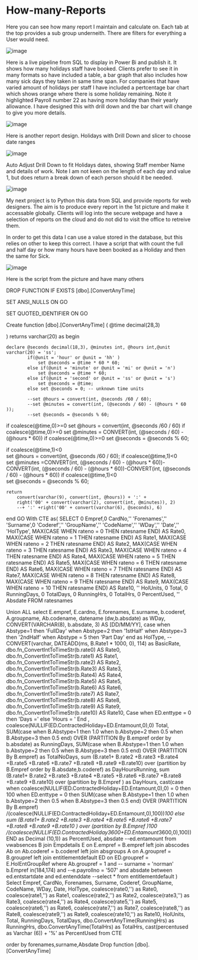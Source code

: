 # How-many-Reports

Here you can see how many report I maintain and calculate on. Each tab at the top provides a sub group underneith. There are filters for everything a User would need.

![image](https://github.com/user-attachments/assets/3a2fa465-0683-4f17-b30a-17feb0fe9271)


Here is a live pipeline from SQL to display in Power Bi and publish it. It shows how many holidays staff have booked. Clients prefer to see it in many formats so have included a table, a bar graph that also includes how many sick days they taken in same time span. 
For companies that have varied amount of holidays per staff I have included a pertcentage bar chart which shows orange where there is some holiday remaining. Note it highlighted Payroll number 22 as having more holiday 
than their yearly allowance. I have designed this with drill down and the bar chart will change to give you more details.

![image](https://github.com/user-attachments/assets/e0607c91-ab08-4b87-b983-fdb482ea50a8)


Here is another report design.
Holidays with Drill Down and slicer to choose date ranges

 ![image](https://github.com/user-attachments/assets/a7a227d9-dca4-4077-bbde-a32ec904e3ba)


Auto Adjust Drill Down to fit Holidays dates, showing Staff member Name and details of work. Note I am not keen on the length of each day and value 1, but does return a break down of each person should it be needed. 

![image](https://github.com/user-attachments/assets/b77e8fa8-379e-414a-a47a-3f626b92e3ab)


My next project is to Python this data from SQL and provide reports for web designers. The aim is to produce every report in the 1st picture and make it accessable globally.
Clients will log into the secure webpage and have a selection of reports on the cloud and do not did to visit the office to retreive them.


In order to get this data I can use a value stored in the database, but this relies on other to keep this correct. I have a script that with count the full and half day or how many hours have been booked as a Holiday and then the same for Sick.


![image](https://github.com/user-attachments/assets/c23889a3-faf5-4298-bcfd-4410c773e33e)


Here is the script from the picture and have many others

DROP FUNCTION IF EXISTS [dbo].[ConvertAnyTime]

SET ANSI_NULLS ON
GO

SET QUOTED_IDENTIFIER ON
GO

Create function [dbo].[ConvertAnyTime]
(
    @time decimal(28,3)
    
)
returns varchar(20)
as
begin
	

    declare @seconds decimal(18,3), @minutes int, @hours int,@unit varchar(20) = 'ss';
			if(@unit = 'hour' or @unit = 'hh' )
				set @seconds = @time * 60 * 60;
			else if(@unit = 'minute' or @unit = 'mi' or @unit = 'n')
				set @seconds = @time * 60;
			else if(@unit = 'second' or @unit = 'ss' or @unit = 's')
				set @seconds = @time;
			else set @seconds = 0; -- unknown time units

			--set @hours = convert(int, @seconds /60 / 60);
			--set @minutes = convert(int, (@seconds / 60) - (@hours * 60 ));
			--set @seconds = @seconds % 60;
	
if coalesce(@time,0)>=0
			set @hours = convert(int, @seconds /60 / 60)
if coalesce(@time,0)>=0
			set @minutes = CONVERT(int, (@seconds / 60) - (@hours * 60))
if coalesce(@time,0)>=0
			set @seconds = @seconds % 60;

if coalesce(@time,1)<0	
			set @hours = convert(int, @seconds /60 / 60);
if coalesce(@time,1)<0	
			set @minutes =CONVERT(int, (@seconds / 60) - (@hours * 60))-CONVERT(int, (@seconds / 60) - (@hours * 60))-CONVERT(int, (@seconds / 60) - (@hours * 60))
if coalesce(@time,1)<0	
			set @seconds = @seconds % 60;
	

    return 
        convert(varchar(9), convert(int, @hours)) + ':' +
        right('00' + convert(varchar(2), convert(int, @minutes)), 2) 
		--+ ':' +right('00' + convert(varchar(6), @seconds), 6)
	
end
GO
With CTE as(
SELECT 0 Empref,0 CardNo,'' 'Forenames','' 'Surname',0 'Coderef','' 'GroupName','' 'CodeName','' 'WDay','' 'Date','' 'HolType',
    MAX(CASE WHEN rateno = 0 THEN ratesname END) AS Rate0,
    MAX(CASE WHEN rateno = 1 THEN ratesname END) AS Rate1,
    MAX(CASE WHEN rateno = 2 THEN ratesname END) AS Rate2,
    MAX(CASE WHEN rateno = 3 THEN ratesname END) AS Rate3,
    MAX(CASE WHEN rateno = 4 THEN ratesname END) AS Rate4,
    MAX(CASE WHEN rateno = 5 THEN ratesname END) AS Rate5,
    MAX(CASE WHEN rateno = 6 THEN ratesname END) AS Rate6,
    MAX(CASE WHEN rateno = 7 THEN ratesname END) AS Rate7,
	MAX(CASE WHEN rateno = 8 THEN ratesname END) AS Rate8,
    MAX(CASE WHEN rateno = 9 THEN ratesname END) AS Rate9,
    MAX(CASE WHEN rateno = 10 THEN ratesname END) AS Rate10,
	'' HolUnits,
	0 Total,
	0 RunningDays,
	0 TotalDays,
	0 RunningHrs,
	0 TotalHrs,
	0 PercentUsed,
	'' Absdate
FROM ratesnames

Union ALL
 select E.empref,
		E.cardno,
		E.forenames,
		E.surname,
		b.coderef,
		A.groupname,
		Ab.codename,
		datename (dw,b.absdate) as WDay,
		CONVERT(VARCHAR(8), b.absdate, 3) AS [DD/MM/YY],
		case when Abstype=1 then 'FullDay' when Abstype=2 then '1stHalf' when Abstype=3 then '2ndHalf' when Abstype = 5 then 'Part Day' end as HolType,
		--CONVERT(varchar, DATEADD(ms, B.Rate1 * 1000, 0), 114) as BasicRate,
		dbo.fn_ConvertIntToTimeStr(b.rate0) AS Rate0,
		dbo.fn_ConvertIntToTimeStr(b.rate1) AS Rate1,
		dbo.fn_ConvertIntToTimeStr(b.rate2) AS Rate2,
		dbo.fn_ConvertIntToTimeStr(b.Rate3) AS Rate3,
		dbo.fn_ConvertIntToTimeStr(b.Rate4) AS Rate4,
		dbo.fn_ConvertIntToTimeStr(b.Rate5) AS Rate5,
		dbo.fn_ConvertIntToTimeStr(b.Rate6) AS Rate6,
		dbo.fn_ConvertIntToTimeStr(b.rate7) AS Rate7,
		dbo.fn_ConvertIntToTimeStr(b.rate8) AS Rate8,
		dbo.fn_ConvertIntToTimeStr(b.rate9) AS Rate9,
		dbo.fn_ConvertIntToTimeStr(b.rate10) AS Rate10,
		Case when ED.enttype = 0 then 'Days =' else 'Hours = ' End ,
		coalesce(NULLIF(ED.ContractedHoliday+ED.Entamount,0),0) Total,
		SUM(case when B.Abstype=1 then 1.0 when b.Abstype=2 then 0.5 when B.Abstype=3 then 0.5 end) OVER (PARTITION By B.empref order by b.absdate) as RunningDays,
		SUM(case when B.Abstype=1 then 1.0 when b.Abstype=2 then 0.5 when B.Abstype=3 then 0.5 end) OVER (PARTITION By B.empref) as TotalNoDays,
		sum (B.rate1+ B.rate2 +B.rate3 +B.rate4 +B.rate5 +B.rate6 +B.rate7 +B.rate8 +B.rate9 +B.rate10) over (partition by B.Empref order by B.absdate,b.coderef) as DayHoursRunning,
		sum (B.rate1+ B.rate2 +B.rate3 +B.rate4 +B.rate5 +B.rate6 +B.rate7 +B.rate8 +B.rate9 +B.rate10) over (partition by B.Empref ) as DayHours,
		cast(case 
				when coalesce(NULLIF(ED.ContractedHoliday+ED.Entamount,0),0) = 0 then 100
				when ED.enttype = 0 then SUM(case when B.Abstype=1 then 1.0 when b.Abstype=2 then 0.5 when B.Abstype=3 then 0.5 end) OVER (PARTITION By B.empref) /(coalesce(NULLIF(ED.ContractedHoliday+ED.Entamount,0),100))*100
				else sum (B.rate1+ B.rate2 +B.rate3 +B.rate4 +B.rate5 +B.rate6 +B.rate7 +B.rate8 +B.rate9 +B.rate10
		) over (partition by B.Empref )*100 /(coalesce(NULLIF(ED.ContractedHoliday*3600+ED.Entamount*3600,0),100)) END as Decimal (10,1)) as PercentUsed,
		absdate
		--ed.entamount
		from vwabsences B
		join Empdetails E on E.empref = B.empref
		left join abscodes Ab on Ab.coderef = b.coderef
		left join absgroups A on A.groupref = B.groupref
		left join entitlementdefault ED on ED.groupref = E.HolEntGroupRef
		where
		Ab.groupref = 1 and
		-- surname = 'norman' 
		b.Empref in(184,174) and 
		--e.payrollno = '507' and
		absdate between ed.entstartdate and ed.entenddate
	--select * from entitlementdefault
)	
Select 
Empref,
CardNo,
Forenames,
Surname,
Coderef,
GroupName,
CodeName,
WDay,
Date,
HolType,
coalesce(rate0,'') as Rate0,
coalesce(rate1,'') as Rate1,
coalesce(rate2,'') as Rate2,
coalesce(rate3,'') as Rate3,
coalesce(rate4,'') as Rate4,
coalesce(rate5,'') as Rate5,
coalesce(rate6,'') as Rate6,
coalesce(rate7,'') as Rate7,
coalesce(rate8,'') as Rate8,
coalesce(rate9,'') as Rate9,
coalesce(rate10,'') as Rate10,
HolUnits,
Total,
RunningDays,
TotalDays,
dbo.ConvertAnyTime(RunningHrs) as RunningHrs,
dbo.ConvertAnyTime(TotalHrs) as TotalHrs,
cast(percentused as Varchar (6)) + '%' as PercentUsed
from CTE

order by forenames,surname,Absdate
Drop function [dbo].[ConvertAnyTime]
